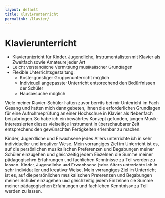 ```yaml
---
layout: default
title: Klavierunterricht
permalink: /klavier/
---
```


Klavierunterricht
=================

* Klavieruntericht für Kinder, Jugendliche, Instrumentalisten mit Klavier als Zweitfach sowie Amateure jeder Art
* Leicht verständliche Vermittlung musikalischer Grundlagen
* Flexible Unterrichtsgestaltung:
  - Kostengünstiger Gruppenunterricht möglich
  - Individuell angepasster Unterricht entsprechend den Bedürfnissen der Schüler 
  - Hausbesuche möglich

Viele meiner Klavier-Schüler hatten  zuvor bereits bei mir Unterricht im Fach Gesang und hatten mich dann gebeten, ihnen die erforderlichen Grundlagen für eine Aufnahmeprüfung  an einer Hochschule in Klavier als Nebenfach beizubringen. So habe ich ein bewährtes Konzept gefunden, jungen Musik-Interessierten dieses vielseitige  Instrument in überschaubarer Zeit entsprechend den gewünschten Fertigkeiten erlernbar zu machen. 

Kinder, Jugendliche und Erwachsene jedes Alters unterrichte ich in sehr individueller und kreativer Weise.  Mein vorrangiges Ziel im Unterricht ist es, auf die persönlichen musikalischen Preferenzen und Begabungen meiner Schüler einzugehen und gleichzeitig  jedem Einzelnen die Summe meiner pädagogischen Erfahrungen und fachlichen Kenntnisse zu Teil werden zu lassen.
Kinder, Jugendliche und Erwachsene jedes Alters unterrichte ich in sehr individueller und kreativer Weise.  Mein vorrangiges Ziel im Unterricht ist es, auf die persönlichen musikalischen Preferenzen und Begabungen meiner Schüler einzugehen und gleichzeitig  jedem Einzelnen die Summe meiner pädagogischen Erfahrungen und fachlichen Kenntnisse zu Teil werden zu lassen.